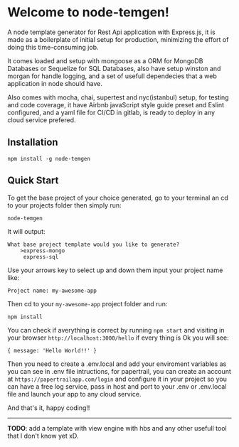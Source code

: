 # Welcome to node-temgen!

A node template generator for Rest Api application with Express.js, it is made as a boilerplate of initial setup for production, minimizing the effort of doing this time-consuming job.

It comes loaded and setup with mongoose as a ORM for MongoDB Databases or Sequelize for SQL Databases, also have setup winston and morgan for handle logging, and a set of usefull dependecies that a web application in node should have.

Also comes with mocha, chai, supertest and nyc(istanbul) setup, for testing and code coverage, it have Airbnb javaScript style guide preset and Eslint configured, and a yaml file for CI/CD in gitlab, is ready to deploy in any cloud service prefered.

## Installation

    npm install -g node-temgen

## Quick Start

To get the base project of your choice generated, go to your terminal an cd to your projects folder then simply run:

    node-temgen

It will output:

    What base project template would you like to generate?
        >express-mongo
         express-sql

Use your arrows key to select up and down them input your project name like:

    Project name: my-awesome-app
Then cd to your `my-awesome-app` project folder and run:

    npm install
You can check if averything is correct by running `npm start` and visiting in your browser `http://localhost:3000/hello` if every thing is Ok you will see:

    { message: 'Hello World!!' }

Then you need to create a .env.local and add your enviroment variables as you can see in .env file intructions, for papertrail, you can create an account at `https://papertrailapp.com/login` and configure it in your project so you can have a free log service, pass in host and port to your .env or .env.local file and launch your app to any cloud service.

And that's it, happy coding!!

------
**TODO**: add a template with view engine with hbs and any other usefull tool that I don't know yet xD.